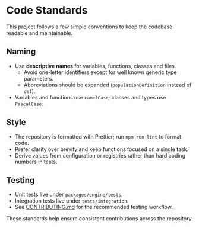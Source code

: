 # Code Standards

This project follows a few simple conventions to keep the codebase readable and
maintainable.

## Naming

- Use **descriptive names** for variables, functions, classes and files.
  - Avoid one-letter identifiers except for well known generic type parameters.
  - Abbreviations should be expanded (`populationDefinition` instead of `def`).
- Variables and functions use `camelCase`; classes and types use `PascalCase`.

## Style

- The repository is formatted with Prettier; run `npm run lint` to format code.
- Prefer clarity over brevity and keep functions focused on a single task.
- Derive values from configuration or registries rather than hard coding
  numbers in tests.

## Testing

- Unit tests live under `packages/engine/tests`.
- Integration tests live under `tests/integration`.
- See [CONTRIBUTING.md](../CONTRIBUTING.md) for the recommended testing workflow.

These standards help ensure consistent contributions across the repository.
